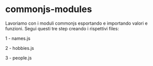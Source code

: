 # commonjs-modules

Lavoriamo con i moduli commonjs esportando e importando valori e funzioni.
Segui questi tre step creando i rispettivi files:

1 - names.js
<!-- 
1. Crea una funzione che accetta due parametri: firstName, lastName. La funzione dovrebbe restituire un oggetto con le proprietà firstName e lastName.
2. Esporta la funzione dal file. 
-->

2 - hobbies.js
<!-- 
1. Crea una funzione che accetta tre parametri: hobbyOne, hobbyTwo, hobbyThree. La funzione dovrebbe restituire un array di stringhe contenenti gli hobby.
2. Esporta la funzione dal file.
 -->

3 - people.js
<!--
1. Importa la tua funzione da names.js
2. Importa la tua funzione da hobbies.js
3. Crea una funzione che non ha parametri. La funzione dovrebbe restituire un oggetto con due proprietà: fullName ed hobbies. All’interno della tua funzione, usa le tue due funzioni precedenti per costruire l’oggetto. 
-->